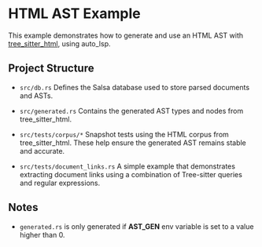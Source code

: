 # HTML AST Example
This example demonstrates how to generate and use an HTML AST with [tree_sitter_html](https://github.com/tree-sitter/tree-sitter-html), using auto_lsp.

## Project Structure
- `src/db.rs`
Defines the Salsa database used to store parsed documents and ASTs.

- `src/generated.rs`
Contains the generated AST types and nodes from tree_sitter_html.

- `src/tests/corpus/*`
Snapshot tests using the HTML corpus from tree_sitter_html. These help ensure the generated AST remains stable and accurate.

- `src/tests/document_links.rs`
A simple example that demonstrates extracting document links using a combination of Tree-sitter queries and regular expressions.

## Notes

- `generated.rs` is only generated if **AST_GEN** env variable is set to a value higher than 0. 